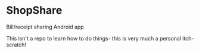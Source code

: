 # ShopShare
Bill/receipt sharing Android app

This isn't a repo to learn how to do things- this is very much a personal itch-scratch!
